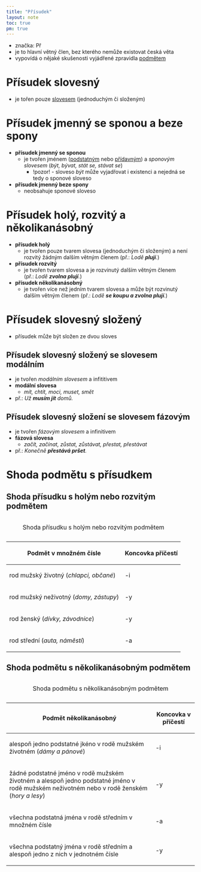 ```yaml
---
title: "Přísudek"
layout: note
toc: true
pm: true
---
```

- značka: Př
- je to hlavní větný člen, bez kterého nemůže existovat česká věta
- vypovídá o nějaké skušenosti vyjádřené zpravidla [podmětem](/notes/school/czech/czech-grammar/syntax/subject)
# Přísudek slovesný
- je tořen pouze [slovesem](/notes/school/czech/czech-grammar/morphology/verbs) (jednoduchým či složeným)
# Přísudek jmenný se sponou a beze spony
- **přísudek jmenný se sponou** 
    - je tvořen jménem ([podstatným](/notes/school/czech/czech-grammar/morphology/nouns) nebo [přídavným](/notes/school/czech/czech-grammar/morphology/adjectives)) a _sponovým slovesem_ (_být, bývat, stát se, stávat se_)
        - !pozor! - sloveso _být_ může vyjadřovat i existenci a nejedná se tedy o sponové sloveso
- **přísudek jmenný beze spony** 
    - neobsahuje sponové sloveso
# Přísudek holý, rozvitý a několikanásobný
- **přísudek holý**
    - je tvořen pouze tvarem slovesa (jednoduchým či složeným) a není rozvitý žádným dalším větným členem (př.: _Lodě **plují**._)
- **přísudek rozvitý**
    - je tvořen tvarem slovesa a je rozvinutý dalším větným členem (př.: _Lodě **zvolna plují**._)
- **přísudek několikanásobný**
    - je tvořen více než jedním tvarem slovesa a může být rozvinutý dalším větným členem (př.: _Lodě **se koupu a zvolna plují**._)
# Přísudek slovesný složený
- přísudek může být složen ze dvou sloves
## Přísudek slovesný složený se slovesem modálním
- je tvořen _modálním slovesem_ a infititivem
- **modální slovesa**
    - _mít, chtít, moci, muset, smět_
- př.: _Už **musím jít** domů._
## Přísudek slovesný složení se slovesem fázovým
- je tvořen _fázovým slovesem_ a infinitivem
- **fázová slovesa**
    - _začít, začínat, zůstat, zůstávat, přestat, přestávat_
- př.: _Konečně **přestává pršet**._
# Shoda podmětu s přísudkem
## Shoda přísudku s holým nebo rozvitým podmětem

<table class="note-table">
    <thead>
        <tr>
            <th>

Podmět v množném čísle
            </th>
            <th>

Koncovka příčestí
            </th>
        </tr>
    </thead>
    <tbody>
        <tr>
            <td>

rod mužský životný (_chlapci, občané_)
            </td>
            <td class="bf">

-i
            </td>
        </tr>
        <tr>
            <td>

rod mužský neživotný (_domy, zástupy_)
            </td>
            <td class="bf">

-y
            </td>
        </tr>
        <tr>
            <td>

rod ženský (_dívky, závodnice_)
            </td>
            <td class="bf">

-y
            </td>
        </tr>
        <tr>
            <td>

rod střední (_auta, náměstí_)
            </td>
            <td class="bf">

-a
            </td>
        </tr>
    </tbody>
    <caption>

Shoda přísudku s holým nebo rozvitým podmětem
    </caption>
</table>

## Shoda podmětu s několikanásobným podmětem

<table class="note-table">
    <thead>
        <tr>
            <th>

Podmět několikanásobný
            </th>
            <th>

Koncovka v příčestí
            </th>
        </tr>
    </thead>
    <tbody>
        <tr>
            <td>

alespoň jedno podstatné jkéno v rodě mužském životném (_dámy a pánové_)
            </td>
            <td class="bf">

-i
            </td>
        </tr>
        <tr>
            <td>

žádné podstatné jméno v rodě mužském životném a alespoň jedno podstatné jméno v rodě mužském neživotném nebo v rodě ženském (_hory  a lesy_)
            </td>
            <td class="bf">

-y
            </td>
        </tr>
        <tr>
            <td>

všechna podstatná jména v rodě středním v množném čísle
            </td>
            <td class="bf">

-a
            </td>
        </tr>
        <tr>
            <td>

všechna podstatný jména v rodě středním  a alespoň jedno z nich v jednotném čísle
            </td>
            <td class="bf">

-y
            </td>
        </tr>
    </tbody>
    <caption>

Shoda podmětu s několikanásobným podmětem
    </caption>
</table>